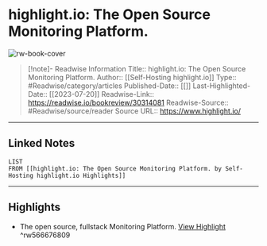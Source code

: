 # highlight.io: The Open Source Monitoring Platform.

![rw-book-cover](https://readwise-assets.s3.amazonaws.com/media/uploaded_book_covers/profile_174804/meta-image.f5d10b7f.jpg)
<br>
>[!note]- Readwise Information
>Title:: highlight.io: The Open Source Monitoring Platform.
>Author:: [[Self-Hosting highlight.io]]
>Type:: #Readwise/category/articles
>Published-Date:: [[]]
>Last-Highlighted-Date:: [[2023-07-20]]
>Readwise-Link:: https://readwise.io/bookreview/30314081
>Readwise-Source:: #Readwise/source/reader
>Source URL:: https://www.highlight.io/
--- 

## Linked Notes
```dataview
LIST
FROM [[highlight.io: The Open Source Monitoring Platform. by Self-Hosting highlight.io Highlights]]
```

---

## Highlights
- The open source, fullstack 
  Monitoring Platform. [View Highlight](https://readwise.io/open/566676809) ^rw566676809
